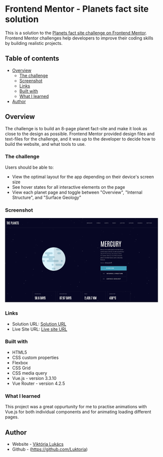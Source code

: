 # Frontend Mentor - Planets fact site solution

This is a solution to the [Planets fact site challenge on Frontend Mentor](https://www.frontendmentor.io/challenges/planets-fact-site-gazqN8w_f). Frontend Mentor challenges help developers to improve their coding skills by building realistic projects. 

## Table of contents

- [Overview](#overview)
  - [The challenge](#the-challenge)
  - [Screenshot](#screenshot)
  - [Links](#links)
  - [Built with](#built-with)
  - [What I learned](#what-i-learned)
- [Author](#author)


## Overview

The challenge is to build an 8-page planet fact-site and make it look as close to the design as possible. Frontend Mentor provided design files and text-files for the challenge, and it was up to the developer to decide how to build the website, and what tools to use.

### The challenge

Users should be able to:

- View the optimal layout for the app depending on their device's screen size
- See hover states for all interactive elements on the page
- View each planet page and toggle between "Overview", "Internal Structure", and "Surface Geology"

### Screenshot

![](Project-screenshot.png)

### Links

- Solution URL: [Solution URL](https://www.frontendmentor.io/solutions/planet-fact-site-l3Od_5yqnO)
- Live Site URL: [Live site URL](https://planet-fact-site-vue-edition.vercel.app/Mercury)


### Built with

- HTML5
- CSS custom properties
- Flexbox
- CSS Grid
- CSS media query
- Vue.js - version 3.3.10
- Vue Router - version 4.2.5



### What I learned

This project was a great oppurtunity for me to practise animations with Vue.js for both individual components and for animating loading different pages.



## Author

- Website - [Viktória Lukács](https://viktoria-lukacs-portfolio-site.web.app/)
- Github - (https://github.com/Luktoria)

